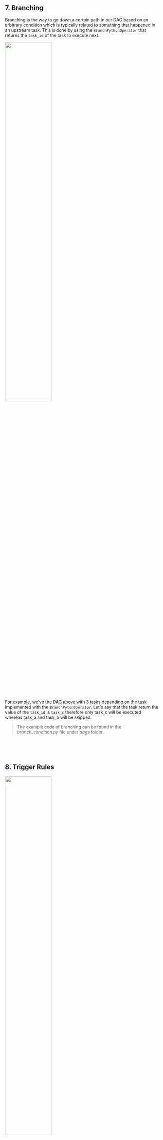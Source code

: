 ## 7. Branching

Branching is the way to go down a certain path in our DAG based on an arbitrary condition which is typically related to something that happened in an upstream task. This is done by using the `BranchPythonOperator` that returns the `task_id` of the task to execute next.

<img src="/files/images/img28.png" height="55%" width="55%" />

For example, we've the DAG above with 3 tasks depending on the task implemented with the `BranchPytonOperator`. Let's say that the task return the value of the `task_id` is `task_c` therefore only task_c will be executed whereas task_a and task_b will be skipped.

> The example code of branching can be found in the *branch_condition.py* file under *dags* folder.

<br><br><br>


## 8. Trigger Rules

<img src="/files/images/img29.png" height="55%" width="55%" />

> The example code of Trigger Rules can be found in the *trigger_rule_dag.py* file under *dags* folder.

<br><br><br>


## 9. Avoid Hard Coding Values (Variables, Templates and Macros)

### 9.a Variables

- A variable is nothing more than an object, a value stored into the metadata database of Airflow
- There are 2 ways of creating variables, either from the CLI or UI
- A variable is composed by a key and a value with 3 columns
    - Key
    - Value
    - Is encrypted
        - Notice that we can encrypt our variables only if the package Crypto is installed along with our instance of Airflow
- It's absolutely possible to push JSON object as the value of a variable


Key | Value | Is encrypted
--- | --- | ---
my_settings | {login:"me", pass:"secret"} | Yes

<br><br>

### 9.b Templating

<img src="/files/images/img30.png" height="55%" width="55%" />

- Replace placeholders by values at runtime
    - templating allows us to interpolate values at run time in static files such as HTML or SQL files by placing special placeholders in them indicating where the values should be and how they should be displayed
    - think of templating as a way of filling in blanks in our code by external values
- Based on Jinja Templating
    - templating in Airflow is based on Jinja which is a template engine for Python in charge of replacing the placeholders with the expected values and more
- Placeholders : {{}}
    - in Airflow to indicate a placeholder we use 2 pairs of curly brackets
    - those curly bracketsindicate to Jinja that there is something to interpolate in there
- Can be used with template parameters
- Templating is a really powerful concepts as we can insert data at runtime without knowing the value in advance and so it makes our code even more dynamic
<br><br>


### 9.c Macros

<img src="/files/images/img31.png" height="55%" width="55%" />

- Macros are functions that are predefined by Airflow
- Actually Airflow brings us both predefined Macros and Variables that we can use within our templates as per image above
    - They are very useful since they allow us to get the information about the current executing DAG or task
<br><br>

> The example code of Variables, Templates and Macros can be found in the *template_dag.py* file under *dags* folder.

<br><br><br>


## 10. XCOM

XCOM stands for *cross-communication* allowing for our tasks to exchange data and states between them where can be a great help as we get more control on our tasks but can also be dangerous as we may fall down to the temptation of taking AIrflow for a data streaming solution.

<img src="/files/images/img32.png" height="50%" width="50%" />

XCOMs are defined by a key, a value and a timestamp. The key is defined as a simple string where the value can be any object that can be pickled.

> Best practice : XCOMs don't have a limit in size but we should keep them very lightweight or we may risk to slow down our data pipeline and even make our Airflow instance unstable so don't ever think of sharing a dataframe of million or rows between our tasks. Otherwise use an external system like a database to share intermediate data.

The `task_id` of the task having pushed the XCOM is filled as well as the `dag_id` from which it comes from. This allows us to retrieve an XCOM by using the task ID or limiting the search for an XCOM to a specific DAG ID.


<img src="/files/images/img33.png" height="55%" width="55%" />

There are 2 ways to push an XCOM into metadata database in order to share data between 2 operators:

- First way, we can call the method `xcom_push`
    - this method expects a key and a value
- Or second way, by returning a value from the execute method of an Operator or from the Python callable function of the PythonOperator
    - in this case, only the value will be returned and the key will automatically assigned to the string `"return_value"`


Once the XCOM is stored into the metadata database, the 2nd operator can pull that value by calling the method `xcom_pull`. There are different ways of pulling XCOMs values:

- First, we can specify the key of the `xcom_push` we want and it becomes available in our operator
- Another way, is to specify only the task ID of the task having pushed the COM we want
    - for example, let's say task 1 has pushed an XCOM then in task 2 we can call the method `xcom_pull` with the `task_ids=["Task1"]` and we will obtain the most recent XCOM pushed by the task 1 so that's why a timestamp exists along with XCOMs to order them from the most recent one to the oldest


NOTES : One thing we must keep in mind is that AIrflow won't automatically clean our XCOMs, it's up to us to do the job and create an automatic process to clean all of those, otherwise at some point we'll waste space resources of our metadata database.

> The example code of XCOMs can be found in the *xcom_a_dag.py*, *xcom_b_dag.py* and *xcom_big_dag.py* files under *dags* folder.

<br><br><br>


## 11. TriggerDagRunOperator

`TriggerDagRunOperator` allows us to trigger another DAG from a DAG or more specifically it triggers a DAGrun for a specified DAG ID when a condition is met.

<img src="/files/images/img34.png" height="50%" width="50%" />

For example, we have a DAG which is the controller and another DAG which is the target. From the controller we need to instantiate a task with the `TriggerDagRunOperator`. This operator expects multiple arguments such as:

- `trigger_dag_id`
    - this is corresponding to the DAG we want to trigger
- `python_callable`
    - function where the condition will be checked if the target DAG can be trigger or not
- `params`
    - and some parameters that we'll be able to send from the controller to the target DAG


Important notes:

- Controller doesn't wait for target to finish
- Controller and target are independent
- No visualization from the controller neither history
- Both DAGs must be scheduled
- Target DAG schedule interval equals to None


> The example code of `TriggerDagRunOperator` can be found in the *triggerdagop_controller_dag.py* and *triggerdagop_target_dag.py* files under *dags* folder.

<br><br><br>


## 12. ExternalTaskSensor for dependencies between our DAGs

Sensor is a special kind of operators witing for something to happen and that's exactly what the `ExternalTaskSensor` does but this time it waits for an external task to finish before moving to the next task and that's how we can create dependencies between our DAGs. Imagine that we have 2 DAGs where the first one extracts data from production databases and the second one aggregates the data to push the result into another database then the thing we can do is to wait for the first DAG to finish before starting the second DAG by implementing `ExternalTaskSensor` we can postpone the start of the second DAG until the first one successfully finishes.

<img src="/files/images/img35.png" height="50%" width="50%" />

As per image above, we have `DAG 1` and `DAG 2`. Both DAGs have the same `schedule_interval` because the `ExternalTaskSensor` assumes that both DAGs are the same execution date. If our DAGs don't have the same execution date but still have the same `schedule_interval` we can still use the sensor by modifying the parameters `execution_delta` or `execution_date_fn` so both DAGs have the same `schedule_interval`. In the example `DAG 2` will wait for the last task of `DAG 1` which is `t3` before moving to thext task by using the `ExternalTaskSensor` as first task waiting for the task `t3` of `DAG 1` ro succeed.


Important notes:

- We should keep the same `schedule_interval` between our dependent DAGs
- If we use this sensor and our DAGs don't have the same `execution_date` the we can solve this by defining either `execution_delta` or `execution_date_fn` parameters and **NEVER BOTH**
    - `execution_delta` is the time difference with the previous execution to look at and the default is the same execution date as the current task
        - for example if we have 2 DAGs running every hour but the first DAG is triggered at 10:00AM and the second DAG at 10:30AM then we just need to assign a `timedelta(minutes=30)` to the parameter `execution_delta`
        - by doing so, the execution dates will be the same for the `ExternalTaskSensor`
    - `execution_date_fn` follows the same purpose of `execution_delta` but in a more flexible way
        - this parameter expects a function that receives the current execution date and returns the desired execution date
- By default the sensor will use the *poke* method to check if the task from the other DAG succeed or not
    - we should use the *reschedule* mode if needed which is considered as a best practice with the `ExternalTaskSensor` to avoid wasting worker slots


> The example code of `ExternalTaskSensor` can be found in the *externaltasksensor_dag.py* and *sleep_dag.py* files under *dags* folder.